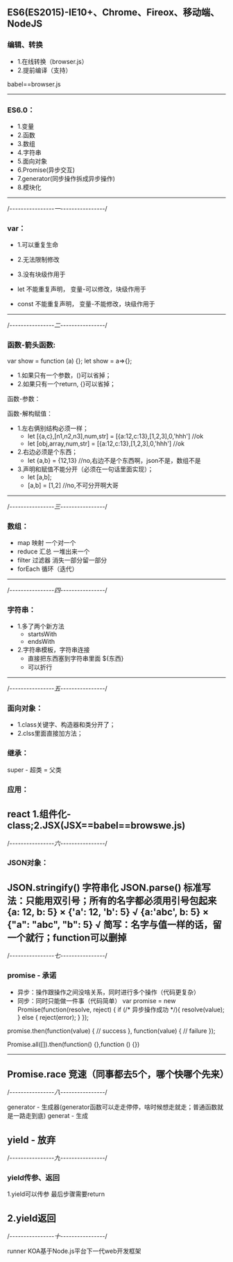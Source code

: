 ## ES6(ES2015)-IE10+、Chrome、Fireox、移动端、NodeJS

### 编辑、转换
- 1.在线转换（browser.js）
- 2.提前编译（支持）

babel==browser.js

------------------------------------------------------------------------------------

### ES6.0：
- 1.变量
- 2.函数
- 3.数组
- 4.字符串
- 5.面向对象
- 6.Promise(异步交互)
- 7.generator(同步操作拆成异步操作)
- 8.模块化
------------------------------------------------------------------

/*----------------一----------------*/

### var：
- 1.可以重复生命
- 2.无法限制修改
- 3.没有块级作用于

- let      不能重复声明， 变量-可以修改，块级作用于
- const    不能重复声明， 变量-不能修改，块级作用于
------------------------------------------------------------------



/*----------------二----------------*/

### 函数-箭头函数:
var show = function (a) {};
let show = a=>{};
- 1.如果只有一个参数，()可以省掉；
- 2.如果只有一个return, {}可以省掉；

函数-参数：



函数-解构赋值：
- 1.左右俩别结构必须一样；
  - let [{a,c},[n1,n2,n3],num,str] = [{a:12,c:13},[1,2,3],0,'hhh'] //ok
  - let [obj,array,num,str] = [{a:12,c:13},[1,2,3],0,'hhh'] //ok
- 2.右边必须是个东西；
  - let {a,b} = {12,13} //no,右边不是个东西啊，json不是，数组不是
- 3.声明和赋值不能分开（必须在一句话里面实现）；
  - let [a,b];
  - [a,b] = [1,2] //no,不可分开啊大哥
------------------------------------------------------------------



/*----------------三----------------*/

### 数组：
- map        映射           一个对一个
- reduce     汇总           一堆出来一个
- filter     过滤器         消失一部分留一部分
- forEach    循环（迭代）
------------------------------------------------------------------



/*----------------四----------------*/

### 字符串：
- 1.多了两个新方法 
  - startsWith
  - endsWith
- 2.字符串模板，字符串连接
  - 直接把东西塞到字符串里面   ${东西}
  - 可以折行
------------------------------------------------------------------
  


/*----------------五----------------*/

### 面向对象：
- 1.class关键字、构造器和类分开了；
- 2.clss里面直接加方法；
### 继承：
  super - 超类 = 父类
### 应用：
  react 1.组件化-class;2.JSX(JSX==babel==browswe.js)
------------------------------------------------------------------




/*----------------六----------------*/

### JSON对象：
JSON.stringify()    字符串化
JSON.parse()
标准写法：只能用双引号；所有的名字都必须用引号包起来
{a: 12, b: 5}          ×
{'a': 12, 'b': 5}      √
{a:'abc', b: 5}        ×
{"a": "abc", "b": 5}   √
简写：名字与值一样的话，留一个就行；function可以删掉
------------------------------------------------------------------




/*----------------七----------------*/

### promise - 承诺

- 异步：操作跟操作之间没啥关系，同时进行多个操作（代码更复杂）
- 同步：同时只能做一件事（代码简单）
var promise = new Promise(function(resolve, reject) {
  if (/* 异步操作成功 */){
    resolve(value);
  } else {
    reject(error);
  }
});

promise.then(function(value) {
 // success
}, function(value) {
 // failure
});

Promise.all([]).then(function() {},function () {})

---
Promise.race      竞速（同事都去5个，哪个快哪个先来）
------------------------------------------------------------------




/*----------------八----------------*/

generator - 生成器(generator函数可以走走停停，啥时候想走就走；普通函数就是一路走到底)
generat - 生成

yield - 放弃
------------------------------------------------------------------




/*----------------九----------------*/

### yield传参、返回

1.yield可以传参
最后步骤需要return

2.yield返回
------------------------------------------------------------------




/*----------------十----------------*/

runner
KOA基于Node.js平台下一代web开发框架
